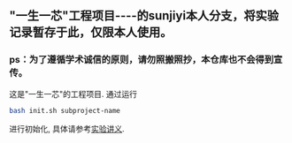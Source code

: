 ## "一生一芯"工程项目----的sunjiyi本人分支，将实验记录暂存于此，仅限本人使用。
### ps：为了遵循学术诚信的原则，请勿照搬照抄，本仓库也不会得到宣传。

这是"一生一芯"的工程项目. 通过运行
```bash
bash init.sh subproject-name
```
进行初始化, 具体请参考[实验讲义][lecture note].

[lecture note]: https://ysyx.oscc.cc/docs/
